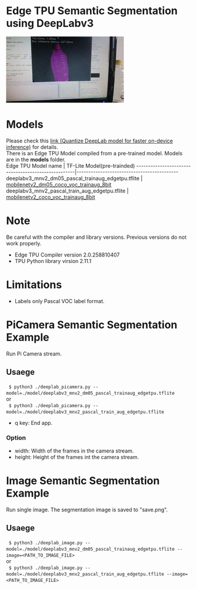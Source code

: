 # Edge TPU Semantic Segmentation using DeepLabv3

![Image](g3doc/img/output.gif)

# Models
Please check this [link (Quantize DeepLab model for faster on-device inference)](https://github.com/tensorflow/models/blob/master/research/deeplab/g3doc/quantize.md) for details.<br>
There is an Edge TPU Model compiled from a pre-trained model. Models are in the **models** folder.<br>
Edge TPU Model name                                 | TF-Lite Model(pre-trainded)
----------------------------------------------------|-------------------------------------------
deeplabv3_mnv2_dm05_pascal_trainaug_edgetpu.tflite  | [mobilenetv2_dm05_coco_voc_trainaug_8bit](http://download.tensorflow.org/models/deeplabv3_mnv2_dm05_pascal_train_aug_8bit_2019_04_26.tar.gz)
deeplabv3_mnv2_pascal_train_aug_edgetpu.tflite      | [mobilenetv2_coco_voc_trainaug_8bit](http://download.tensorflow.org/models/deeplabv3_mnv2_pascal_train_aug_8bit_2019_04_26.tar.gz)

# Note
Be careful with the compiler and library versions. Previous versions do not work properly.
- Edge TPU Compiler version 2.0.258810407
- TPU Python library virsion 2.11.1

# Limitations
- Labels only Pascal VOC label format.

# PiCamera Semantic Segmentation  Example
Run Pi Camera stream.

## Usaege
``` $ python3 ./deeplab_picamera.py --model=./model/deeplabv3_mnv2_dm05_pascal_trainaug_edgetpu.tflite```<br>
or<br>
``` $ python3 ./deeplab_picamera.py --model=./model/deeplabv3_mnv2_pascal_train_aug_edgetpu.tflite```<br>

- q key: End app.

 ### Option
- width:  Width of the frames in the camera stream.
- height: Height of the frames int the camera stream.

# Image Semantic Segmentation Example
Run single image. The segmentation image is saved to "save.png".

## Usaege
``` $ python3 ./deeplab_image.py --model=./model/deeplabv3_mnv2_dm05_pascal_trainaug_edgetpu.tflite --image=<PATH_TO_IMAGE_FILE>```<br>
or<br>
``` $ python3 ./deeplab_image.py --model=./model/deeplabv3_mnv2_pascal_train_aug_edgetpu.tflite --image=<PATH_TO_IMAGE_FILE>```<br>
